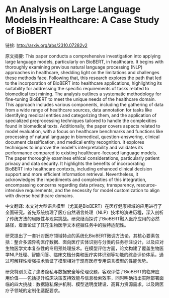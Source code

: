# An Analysis on Large Language Models in Healthcare: A Case Study of BioBERT

链接: http://arxiv.org/abs/2310.07282v2

原文摘要:
This paper conducts a comprehensive investigation into applying large
language models, particularly on BioBERT, in healthcare. It begins with
thoroughly examining previous natural language processing (NLP) approaches in
healthcare, shedding light on the limitations and challenges these methods
face. Following that, this research explores the path that led to the
incorporation of BioBERT into healthcare applications, highlighting its
suitability for addressing the specific requirements of tasks related to
biomedical text mining. The analysis outlines a systematic methodology for
fine-tuning BioBERT to meet the unique needs of the healthcare domain. This
approach includes various components, including the gathering of data from a
wide range of healthcare sources, data annotation for tasks like identifying
medical entities and categorizing them, and the application of specialized
preprocessing techniques tailored to handle the complexities found in
biomedical texts. Additionally, the paper covers aspects related to model
evaluation, with a focus on healthcare benchmarks and functions like processing
of natural language in biomedical, question-answering, clinical document
classification, and medical entity recognition. It explores techniques to
improve the model's interpretability and validates its performance compared to
existing healthcare-focused language models. The paper thoroughly examines
ethical considerations, particularly patient privacy and data security. It
highlights the benefits of incorporating BioBERT into healthcare contexts,
including enhanced clinical decision support and more efficient information
retrieval. Nevertheless, it acknowledges the impediments and complexities of
this integration, encompassing concerns regarding data privacy, transparency,
resource-intensive requirements, and the necessity for model customization to
align with diverse healthcare domains.

中文翻译:
本文对大型语言模型（尤其是BioBERT）在医疗健康领域的应用进行了全面研究。首先系统梳理了医疗自然语言处理（NLP）技术的演进历程，深入剖析了传统方法的局限性与现实挑战。研究继而探讨了BioBERT融入医疗应用的必然路径，着重论证了其在生物医学文本挖掘任务中的独特适配性。

研究提出了一套针对医疗领域特点的系统化BioBERT微调方法论，其核心要素包括：整合多源异构医疗数据、面向医疗实体识别与分类的任务标注设计，以及应对生物医学文本复杂性的专用预处理技术。在模型评估方面，论文构建了覆盖生物医学NLP处理、智能问答、临床文档分类和医疗实体识别等功能的综合评价体系，通过可解释性增强技术验证了模型相对于现有医疗专用语言模型的性能优势。

研究特别关注了患者隐私与数据安全等伦理议题，客观评估了BioBERT的临床应用价值——包括提升临床决策支持效能与信息检索效率，同时明确指出实际部署面临的四大挑战：数据隐私保护机制、模型透明度建设、高算力资源需求，以及跨医疗子领域的定制化适配要求。
